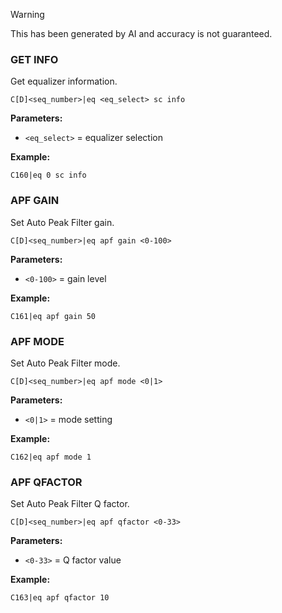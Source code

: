 
> [!WARNING]
> This has been generated by AI and accuracy is not guaranteed.

### GET INFO

Get equalizer information.

```
C[D]<seq_number>|eq <eq_select> sc info
```

**Parameters:**
- `<eq_select>` = equalizer selection

**Example:**
```
C160|eq 0 sc info
```

### APF GAIN

Set Auto Peak Filter gain.

```
C[D]<seq_number>|eq apf gain <0-100>
```

**Parameters:**
- `<0-100>` = gain level

**Example:**
```
C161|eq apf gain 50
```

### APF MODE

Set Auto Peak Filter mode.

```
C[D]<seq_number>|eq apf mode <0|1>
```

**Parameters:**
- `<0|1>` = mode setting

**Example:**
```
C162|eq apf mode 1
```

### APF QFACTOR

Set Auto Peak Filter Q factor.

```
C[D]<seq_number>|eq apf qfactor <0-33>
```

**Parameters:**
- `<0-33>` = Q factor value

**Example:**
```
C163|eq apf qfactor 10
```